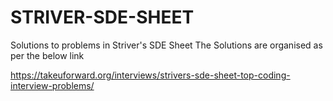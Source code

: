 # STRIVER-SDE-SHEET
Solutions to problems in Striver's SDE Sheet
The Solutions are organised as per the below link

https://takeuforward.org/interviews/strivers-sde-sheet-top-coding-interview-problems/
